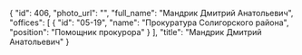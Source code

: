 {
    "id": 406,
    "photo_url": "",
    "full_name": "Мандрик Дмитрий Анатольевич",
    "offices": [
        {
            "id": "05-19",
            "name": "Прокуратура Солигорского района",
            "position": "Помощник прокурора"
        }
    ],
    "title": "Мандрик Дмитрий Анатольевич"
}